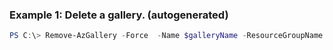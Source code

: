 ### Example 1: Delete a gallery. (autogenerated)
```powershell
PS C:\> Remove-AzGallery -Force  -Name $galleryName -ResourceGroupName $rgname
```

